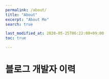 ```yaml
---
permalink: /about/
title: "About"
excerpt: "About Me"
search: true

last_modified_at: 2020-05-25T06:22:00+09:00
toc: true

---
```





# 블로그 개발자 이력

